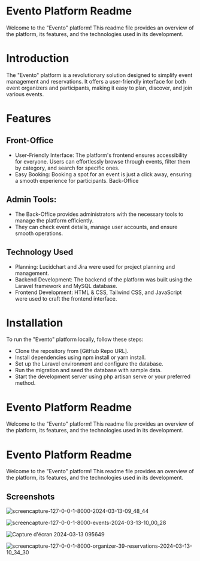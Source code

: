 
# Evento Platform Readme

Welcome to the "Evento" platform! This readme file provides an overview of the platform, its features, and the technologies used in its development.



# Introduction

The "Evento" platform is a revolutionary solution designed to simplify event management and reservations. It offers a user-friendly interface for both event organizers and participants, making it easy to plan, discover, and join various events.


# Features
## Front-Office
 * User-Friendly Interface: The platform's frontend ensures accessibility for everyone. Users can effortlessly browse through events, filter them by category, and search for specific ones.
* Easy Booking: Booking a spot for an event is just a click away, ensuring a smooth experience for participants.
Back-Office
## Admin Tools: 
* The Back-Office provides administrators with the necessary tools to manage the platform efficiently. 
* They can check event details, manage user accounts, and ensure smooth operations.
## Technology Used
* Planning: Lucidchart and Jira were used for project planning and management.
* Backend Development: The backend of the platform was built using the Laravel framework and MySQL database.
* Frontend Development: HTML & CSS, Tailwind CSS, and JavaScript were used to craft the frontend interface.

# Installation
To run the "Evento" platform locally, follow these steps:

* Clone the repository from [GitHub Repo URL].
* Install dependencies using npm install or yarn install.
* Set up the Laravel environment and configure the database.
* Run the migration and seed the database with sample data.
* Start the development server using php artisan serve or your preferred method.
# Evento Platform Readme

Welcome to the "Evento" platform! This readme file provides an overview of the platform, its features, and the technologies used in its development.



# Evento Platform Readme

Welcome to the "Evento" platform! This readme file provides an overview of the platform, its features, and the technologies used in its development.



## Screenshots
![screencapture-127-0-0-1-8000-2024-03-13-09_48_44]([https://github.com/khalid-oukha/evento/assets/144746719/dfeeecc7-dbea-4340-a771-49fb8083c921](https://github-production-user-asset-6210df.s3.amazonaws.com/144746719/312456205-dfeeecc7-dbea-4340-a771-49fb8083c921.png?X-Amz-Algorithm=AWS4-HMAC-SHA256&X-Amz-Credential=AKIAVCODYLSA53PQK4ZA%2F20240313%2Fus-east-1%2Fs3%2Faws4_request&X-Amz-Date=20240313T123300Z&X-Amz-Expires=300&X-Amz-Signature=ea01ce6d32b67d775db71ffddbc873138716a9a7928e5d95e088208066da7432&X-Amz-SignedHeaders=host&actor_id=144746719&key_id=0&repo_id=766511669))

![screencapture-127-0-0-1-8000-events-2024-03-13-10_00_28](https://github.com/khalid-oukha/evento/assets/144746719/34016e46-a761-4701-b83a-a99f04ea3940)

![Capture d'écran 2024-03-13 095649](https://github.com/khalid-oukha/evento/assets/144746719/f20b57f1-0d75-4ac6-8ff3-49bea21f55eb)


![screencapture-127-0-0-1-8000-organizer-39-reservations-2024-03-13-10_34_30](https://github.com/khalid-oukha/evento/assets/144746719/0f1e384c-ff61-43cf-8df6-b74217070ae4)


